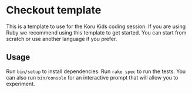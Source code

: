 # Checkout template

This is a template to use for the Koru Kids coding session. If you are using Ruby we recommend using this template to get started. You can start from scratch or use another language if you prefer.

## Usage

Run `bin/setup` to install dependencies.
Run `rake spec` to run the tests.
You can also run `bin/console` for an interactive prompt that will allow you to experiment.

